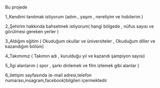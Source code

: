 Bu projede

1_Kendimi tanıtmak istiyorum (adım , yaşım , nereliyim  ve hobilerim )

2_Şehirim hakkında bahsetmek istiyorum( hangi bölgede , nüfus sayısı ve  görülmesi gereken yerler )

3_Aldığım eğitim ( Okuduğum okullar ve üniversiteler , Okuduğum diller ve kazandığım bölüm)

4_Takımımız ( Takımın adı , kurulduğu yıl ve kazandı şampiyon sayısı)

5_İlgi alanlarım ( spor , şarkı dinlemek ve film izlemek gibi alanlar )

6_iletişim sayfasında (e-mail adresi,telefon numarası,insagram,facebook)bilgileri içermektedir
